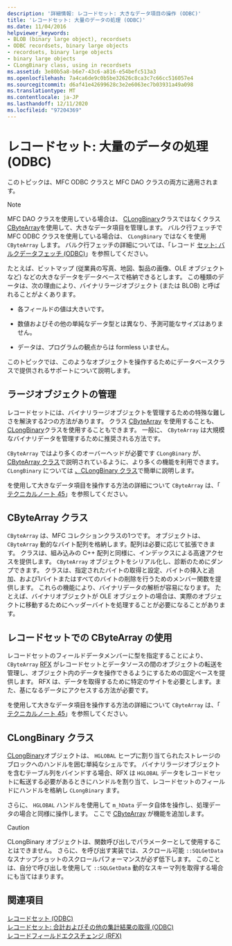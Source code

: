 ```yaml
---
description: '詳細情報: レコードセット: 大きなデータ項目の操作 (ODBC)'
title: 'レコードセット: 大量のデータの処理 (ODBC)'
ms.date: 11/04/2016
helpviewer_keywords:
- BLOB (binary large object), recordsets
- ODBC recordsets, binary large objects
- recordsets, binary large objects
- binary large objects
- CLongBinary class, using in recordsets
ms.assetid: 3e80b5a8-b6e7-43c6-a816-e54befc513a3
ms.openlocfilehash: 7a4ca6de9c0b5be32626c8ca3c7c66cc516057e4
ms.sourcegitcommit: d6af41e42699628c3e2e6063ec7b03931a49a098
ms.translationtype: MT
ms.contentlocale: ja-JP
ms.lasthandoff: 12/11/2020
ms.locfileid: "97204369"
---
```

# <a name="recordset-working-with-large-data-items-odbc"></a>レコードセット: 大量のデータの処理 (ODBC)

このトピックは、MFC ODBC クラスと MFC DAO クラスの両方に適用されます。

> [!NOTE]
> MFC DAO クラスを使用している場合は、 [CLongBinary](../../mfc/reference/clongbinary-class.md)クラスではなくクラス[CByteArray](../../mfc/reference/cbytearray-class.md)を使用して、大きなデータ項目を管理します。 バルク行フェッチで MFC ODBC クラスを使用している場合は、 `CLongBinary` ではなくを使用 `CByteArray` します。 バルク行フェッチの詳細については、「レコード [セット: バルクデータフェッチ (ODBC)](../../data/odbc/recordset-fetching-records-in-bulk-odbc.md)」を参照してください。

たとえば、ビットマップ (従業員の写真、地図、製品の画像、OLE オブジェクトなど) などの大きなデータをデータベースで格納できるとします。 この種類のデータは、次の理由により、バイナリラージオブジェクト (または BLOB) と呼ばれることがよくあります。

- 各フィールドの値は大きいです。

- 数値およびその他の単純なデータ型とは異なり、予測可能なサイズはありません。

- データは、プログラムの観点からは formless いません。

このトピックでは、このようなオブジェクトを操作するためにデータベースクラスで提供されるサポートについて説明します。

## <a name="managing-large-objects"></a><a name="_core_managing_large_objects"></a> ラージオブジェクトの管理

レコードセットには、バイナリラージオブジェクトを管理するための特殊な難しさを解決する2つの方法があります。 クラス [CByteArray](../../mfc/reference/cbytearray-class.md) を使用することも、 [CLongBinary](../../mfc/reference/clongbinary-class.md)クラスを使用することもできます。 一般に、 `CByteArray` は大規模なバイナリデータを管理するために推奨される方法です。

`CByteArray` ではより多くのオーバーヘッドが必要です `CLongBinary` が、 [CByteArray クラス](#_core_the_cbytearray_class)で説明されているように、より多くの機能を利用できます。 `CLongBinary` については [、CLongBinary クラス](#_core_the_clongbinary_class)で簡単に説明します。

を使用して大きなデータ項目を操作する方法の詳細について `CByteArray` は、「 [テクニカルノート 45](../../mfc/tn045-mfc-database-support-for-long-varchar-varbinary.md)」を参照してください。

## <a name="cbytearray-class"></a><a name="_core_the_cbytearray_class"></a> CByteArray クラス

`CByteArray` は、MFC コレクションクラスの1つです。 オブジェクトは、 `CByteArray` 動的なバイト配列を格納します。配列は必要に応じて拡張できます。 クラスは、組み込みの C++ 配列と同様に、インデックスによる高速アクセスを提供します。 `CByteArray` オブジェクトをシリアル化し、診断のためにダンプできます。 クラスは、指定されたバイトの取得と設定、バイトの挿入と追加、および1バイトまたはすべてのバイトの削除を行うためのメンバー関数を提供します。 これらの機能により、バイナリデータの解析が容易になります。 たとえば、バイナリオブジェクトが OLE オブジェクトの場合は、実際のオブジェクトに移動するためにヘッダーバイトを処理することが必要になることがあります。

## <a name="using-cbytearray-in-recordsets"></a><a name="_core_using_cbytearray_in_recordsets"></a> レコードセットでの CByteArray の使用

レコードセットのフィールドデータメンバーに型を指定することにより、 `CByteArray` [RFX](../../data/odbc/record-field-exchange-rfx.md) がレコードセットとデータソースの間のオブジェクトの転送を管理し、オブジェクト内のデータを操作できるようにするための固定ベースを提供します。 RFX は、データを取得するために特定のサイトを必要とします。また、基になるデータにアクセスする方法が必要です。

を使用して大きなデータ項目を操作する方法の詳細について `CByteArray` は、「 [テクニカルノート 45](../../mfc/tn045-mfc-database-support-for-long-varchar-varbinary.md)」を参照してください。

## <a name="clongbinary-class"></a><a name="_core_the_clongbinary_class"></a> CLongBinary クラス

[CLongBinary](../../mfc/reference/clongbinary-class.md)オブジェクトは、 `HGLOBAL` ヒープに割り当てられたストレージのブロックへのハンドルを囲む単純なシェルです。 バイナリラージオブジェクトを含むテーブル列をバインドする場合、RFX は `HGLOBAL` データをレコードセットに転送する必要があるときにハンドルを割り当て、レコードセットのフィールドにハンドルを格納し `CLongBinary` ます。

さらに、 `HGLOBAL` ハンドルを使用して `m_hData` データ自体を操作し、処理データの場合と同様に操作します。 ここで [CByteArray](../../mfc/reference/cbytearray-class.md) が機能を追加します。

> [!CAUTION]
> CLongBinary オブジェクトは、関数呼び出しでパラメーターとして使用することはできません。 さらに、を呼び出す実装では、スクロール可能 `::SQLGetData` なスナップショットのスクロールパフォーマンスが必ず低下します。 このことは、自分で呼び出しを使用して `::SQLGetData` 動的なスキーマ列を取得する場合にも当てはまります。

## <a name="see-also"></a>関連項目

[レコードセット (ODBC)](../../data/odbc/recordset-odbc.md)<br/>
[レコードセット: 合計およびその他の集計結果の取得 (ODBC)](../../data/odbc/recordset-obtaining-sums-and-other-aggregate-results-odbc.md)<br/>
[レコードフィールドエクスチェンジ (RFX)](../../data/odbc/record-field-exchange-rfx.md)
